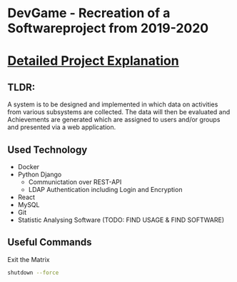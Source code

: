# DevGame - Recreation of a Softwareproject from 2019-2020 

# [Detailed Project Explanation](DevGame.pdf)
## TLDR:
A system is to be designed and implemented in which data on activities from various subsystems are collected. The data will then be evaluated and Achievements are generated which are assigned to users and/or groups and presented via a web application.

## Used Technology
* Docker
* Python Django
  * Communictation over REST-API
  * LDAP Authentication including Login and Encryption
* React
* MySQL
* Git
* Statistic Analysing Software (TODO: FIND USAGE & FIND SOFTWARE)

## Useful Commands
Exit the Matrix
```sh
shutdown --force
```



